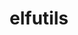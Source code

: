 ---
title: "elfutils"
layout: cache
categories: [package, develop-2023-09-17]
meta: {"versions": ["0.181", "0.189"], "compilers": ["gcc@=11.1.0", "gcc@=11.2.0", "gcc@=11.3.0", "gcc@=7.3.1", "gcc@=7.5.0", "oneapi@=2023.2.0"], "oss": ["amzn2", "rhel8", "ubuntu18.04", "ubuntu20.04", "ubuntu22.04"], "platforms": ["linux"], "targets": ["aarch64", "neoverse_n1", "ppc64le", "x86_64", "x86_64_v3", "zen4"], "stacks": ["data-vis-sdk", "e4s", "e4s-cray-rhel", "e4s-oneapi", "e4s-power", "gpu-tests", "radiuss", "radiuss-aws", "radiuss-aws-aarch64", "root", "tutorial"], "num_specs": 10, "num_specs_by_stack": {"radiuss-aws-aarch64": 2, "root": 10, "radiuss-aws": 1, "e4s-cray-rhel": 1, "radiuss": 1, "e4s-power": 1, "e4s-oneapi": 1, "e4s": 1, "gpu-tests": 1, "data-vis-sdk": 1, "tutorial": 1}}
spec_details: [{"hash": "x6oaxmounovwqrftjn36d5sj4t3rmhsn", "compiler": "gcc@=7.3.1", "versions": ["0.189"], "os": "amzn2", "platform": "linux", "target": "aarch64", "variants": ["build_system=autotools", "~debuginfod", "+exeprefix", "+nls"], "stacks": ["radiuss-aws-aarch64", "root"], "size": "-", "tarball": "https://binaries.spack.io/releases/develop-2023-09-17/build_cache/linux-amzn2-aarch64/gcc-7.3.1/elfutils-0.189/linux-amzn2-aarch64-gcc-7.3.1-elfutils-0.189-x6oaxmounovwqrftjn36d5sj4t3rmhsn.spack"}, {"hash": "cjgrx5nx63y2e3uksoawzqd4xogmlxju", "compiler": "gcc@=7.3.1", "versions": ["0.189"], "os": "amzn2", "platform": "linux", "target": "neoverse_n1", "variants": ["build_system=autotools", "~debuginfod", "+exeprefix", "+nls"], "stacks": ["radiuss-aws-aarch64", "root"], "size": "-", "tarball": "https://binaries.spack.io/releases/develop-2023-09-17/build_cache/linux-amzn2-neoverse_n1/gcc-7.3.1/elfutils-0.189/linux-amzn2-neoverse_n1-gcc-7.3.1-elfutils-0.189-cjgrx5nx63y2e3uksoawzqd4xogmlxju.spack"}, {"hash": "fg6kbotumwn5zklmxv6bwu6fk3xxkjie", "compiler": "gcc@=7.3.1", "versions": ["0.189"], "os": "amzn2", "platform": "linux", "target": "x86_64_v3", "variants": ["build_system=autotools", "~debuginfod", "+exeprefix", "+nls"], "stacks": ["root", "radiuss-aws"], "size": "-", "tarball": "https://binaries.spack.io/releases/develop-2023-09-17/build_cache/linux-amzn2-x86_64_v3/gcc-7.3.1/elfutils-0.189/linux-amzn2-x86_64_v3-gcc-7.3.1-elfutils-0.189-fg6kbotumwn5zklmxv6bwu6fk3xxkjie.spack"}, {"hash": "gae37kdfwdvouownu6wxb5tbzy4eb5le", "compiler": "gcc@=11.2.0", "versions": ["0.181"], "os": "rhel8", "platform": "linux", "target": "zen4", "variants": ["build_system=autotools", "~debuginfod", "+exeprefix", "~nls"], "stacks": ["e4s-cray-rhel", "root"], "size": "-", "tarball": "https://binaries.spack.io/releases/develop-2023-09-17/build_cache/linux-rhel8-zen4/gcc-11.2.0/elfutils-0.181/linux-rhel8-zen4-gcc-11.2.0-elfutils-0.181-gae37kdfwdvouownu6wxb5tbzy4eb5le.spack"}, {"hash": "tuzyemdbjnhdyexh556rrijikjkquyp6", "compiler": "gcc@=7.5.0", "versions": ["0.189"], "os": "ubuntu18.04", "platform": "linux", "target": "x86_64_v3", "variants": ["build_system=autotools", "~debuginfod", "+exeprefix", "+nls"], "stacks": ["radiuss", "root"], "size": "-", "tarball": "https://binaries.spack.io/releases/develop-2023-09-17/build_cache/linux-ubuntu18.04-x86_64_v3/gcc-7.5.0/elfutils-0.189/linux-ubuntu18.04-x86_64_v3-gcc-7.5.0-elfutils-0.189-tuzyemdbjnhdyexh556rrijikjkquyp6.spack"}, {"hash": "6tbwerwslhsn24uxrsjyofnoynlsiubq", "compiler": "gcc@=11.1.0", "versions": ["0.189"], "os": "ubuntu20.04", "platform": "linux", "target": "ppc64le", "variants": ["build_system=autotools", "~debuginfod", "+exeprefix", "~nls"], "stacks": ["root", "e4s-power"], "size": "-", "tarball": "https://binaries.spack.io/releases/develop-2023-09-17/build_cache/linux-ubuntu20.04-ppc64le/gcc-11.1.0/elfutils-0.189/linux-ubuntu20.04-ppc64le-gcc-11.1.0-elfutils-0.189-6tbwerwslhsn24uxrsjyofnoynlsiubq.spack"}, {"hash": "52hkm24osdwb3ugjz2bga5y4bxk3toz2", "compiler": "oneapi@=2023.2.0", "versions": ["0.189"], "os": "ubuntu20.04", "platform": "linux", "target": "x86_64", "variants": ["build_system=autotools", "~debuginfod", "+exeprefix", "~nls"], "stacks": ["e4s-oneapi", "root"], "size": "-", "tarball": "https://binaries.spack.io/releases/develop-2023-09-17/build_cache/linux-ubuntu20.04-x86_64/oneapi-2023.2.0/elfutils-0.189/linux-ubuntu20.04-x86_64-oneapi-2023.2.0-elfutils-0.189-52hkm24osdwb3ugjz2bga5y4bxk3toz2.spack"}, {"hash": "sqbwizdm6yyyejrnn4fxyt357spgpr46", "compiler": "gcc@=11.1.0", "versions": ["0.189"], "os": "ubuntu20.04", "platform": "linux", "target": "x86_64_v3", "variants": ["build_system=autotools", "~debuginfod", "+exeprefix", "~nls"], "stacks": ["e4s", "gpu-tests", "root"], "size": "-", "tarball": "https://binaries.spack.io/releases/develop-2023-09-17/build_cache/linux-ubuntu20.04-x86_64_v3/gcc-11.1.0/elfutils-0.189/linux-ubuntu20.04-x86_64_v3-gcc-11.1.0-elfutils-0.189-sqbwizdm6yyyejrnn4fxyt357spgpr46.spack"}, {"hash": "ss7wqpxvyzxv7pfjgwsocw3jr37qofbd", "compiler": "gcc@=11.1.0", "versions": ["0.189"], "os": "ubuntu20.04", "platform": "linux", "target": "x86_64_v3", "variants": ["build_system=autotools", "~debuginfod", "+exeprefix", "+nls"], "stacks": ["data-vis-sdk", "root"], "size": "-", "tarball": "https://binaries.spack.io/releases/develop-2023-09-17/build_cache/linux-ubuntu20.04-x86_64_v3/gcc-11.1.0/elfutils-0.189/linux-ubuntu20.04-x86_64_v3-gcc-11.1.0-elfutils-0.189-ss7wqpxvyzxv7pfjgwsocw3jr37qofbd.spack"}, {"hash": "fdjfdmkoygpw7nb7p4o35ap7bzh7loby", "compiler": "gcc@=11.3.0", "versions": ["0.189"], "os": "ubuntu22.04", "platform": "linux", "target": "x86_64_v3", "variants": ["build_system=autotools", "~debuginfod", "+exeprefix", "+nls"], "stacks": ["tutorial", "root"], "size": "-", "tarball": "https://binaries.spack.io/releases/develop-2023-09-17/build_cache/linux-ubuntu22.04-x86_64_v3/gcc-11.3.0/elfutils-0.189/linux-ubuntu22.04-x86_64_v3-gcc-11.3.0-elfutils-0.189-fdjfdmkoygpw7nb7p4o35ap7bzh7loby.spack"}]
---